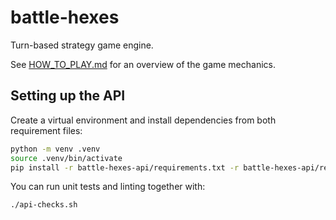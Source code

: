 # battle-hexes

Turn-based strategy game engine.

See [HOW_TO_PLAY.md](HOW_TO_PLAY.md) for an overview of the game mechanics.

## Setting up the API

Create a virtual environment and install dependencies from both requirement files:

```bash
python -m venv .venv
source .venv/bin/activate
pip install -r battle-hexes-api/requirements.txt -r battle-hexes-api/requirements-test.txt
```

You can run unit tests and linting together with:

```bash
./api-checks.sh
```

